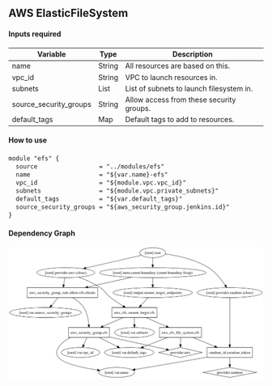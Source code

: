 ## AWS ElasticFileSystem

#### Inputs required

| Variable | Type | Description |
| --- | --- | --- |
| name | String | All resources are based on this. |
| vpc_id | String | VPC to launch resources in. |
| subnets | List | List of subnets to launch filesystem in. |
| source_security_groups | String | Allow access from these security groups. |
| default_tags | Map | Default tags to add to resources. |

#### How to use

```HCL
module "efs" {
  source                 = "../modules/efs"
  name                   = "${var.name}-efs"
  vpc_id                 = "${module.vpc.vpc_id}"
  subnets                = "${module.vpc.private_subnets}"
  default_tags           = "${var.default_tags}"
  source_security_groups = "${aws_security_group.jenkins.id}"
}
```

#### Dependency Graph

![Dependency Graph](graph.png)